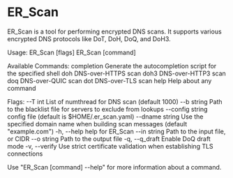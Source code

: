 # ER_Scan
ER_Scan is a tool for performing encrypted DNS scans. 
It supports various encrypted DNS protocols like DoT, DoH, DoQ, and DoH3.

Usage:
  ER_Scan [flags]
  ER_Scan [command]

Available Commands:
  completion  Generate the autocompletion script for the specified shell
  doh         DNS-over-HTTPS scan
  doh3        DNS-over-HTTP3 scan
  doq         DNS-over-QUIC scan
  dot         DNS-over-TLS scan
  help        Help about any command

Flags:
      --T int           List of numthread for DNS scan (default 1000)
      --b string        Path to the blacklist file for servers to exclude from lookups
      --config string   config file (default is $HOME/.er_scan.yaml)
      --dname string    Use the specified domain name when building scan messages (default "example.com")
  -h, --help            help for ER_Scan
      --in string       Path to the input file, or CIDR
      --o string        Path to the output file
  -q, --q_draft         Enable DoQ draft mode
  -v, --verify          Use strict certificate validation when establishing TLS connections

Use "ER_Scan [command] --help" for more information about a command.
